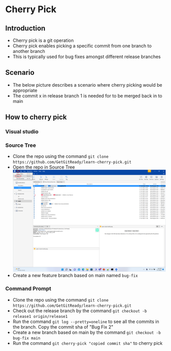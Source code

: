 # Cherry Pick

## Introduction
- Cherry pick is a git operation
- Cherry pick enables picking a specific commit from one branch to another branch
- This is typically used for bug fixes amongst different release branches

## Scenario
- The below picture describes a scenario where cherry picking would be appropriate
- The commit x in release branch 1 is needed for to be merged back in to main

## How to cherry pick

### Visual studio


### Source Tree
- Clone the repo using the command `git clone https://github.com/GetGitReady/learn-cherry-pick.git`
- Open the repo in Source Tree
![image](source-tree-open.png)
- Create a new feature branch based on main named `bug-fix`

### Command Prompt
- Clone the repo using the command `git clone https://github.com/GetGitReady/learn-cherry-pick.git`
- Check out the release branch by the command `git checkout -b  release1 origin/release1`
- Run the command `git log --pretty=oneline` to see all the commits in the branch. Copy the commit sha of "Bug Fix 2"
- Create a new branch based on main by the command `git checkout -b bug-fix main` 
- Run the command `git cherry-pick "copied commit sha"` to cherry pick
